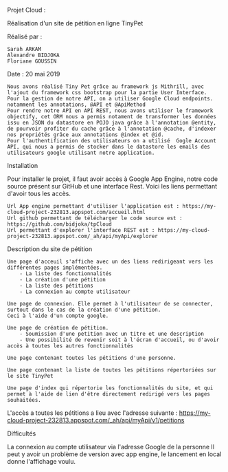 Projet Cloud : 


Réalisation d'un site de pétition en ligne TinyPet



Réalisé par : 


	Sarah ARKAM
	Alexandre BIDJOKA
	Floriane GOUSSIN

Date : 20 mai 2019

	Nous avons réalisé Tiny Pet grâce au framework js Mithrill, avec l'ajout du framework css bootstrap pour la partie User Interface.
	Pour la gestion de notre API, on a utiliser Google Cloud endpoints. notamment les annotations, @API et @ApiMethod
	Pour rendre notre API en API REST, nous avons utiliser le framework objectify, cet ORM nous a permis notament de transformer les données issu en JSON du datastore en POJO java grâce à l'annotation @entity, de pourvoir profiter du cache grâce à l'annotation @cache, d'indexer nos propriétés grâce aux annotations @index et @id.
	Pour l'authentification des utilisateurs on a utilisé  Gogle Account API, qui nous a permis de stocker dans le datastore les emails des utilisateurs google utilisant notre application.


Installation


Pour installer le projet, il faut avoir accès à Google App Engine, notre code source présent sur GitHub et une interface Rest.
Voici les liens permettant d'avoir tous les accès.

	Url App engine permettant d'utiliser l'application est : https://my-cloud-project-232813.appspot.com/accueil.html
	Url github permettant de télécharger le code source est : https://github.com/bidjoka/tpCloud
	Url permettant d'explorer l'interface REST est : https://my-cloud-project-232813.appspot.com/_ah/api/myApi/explorer


Description du site de pétition

	Une page d'acceuil s'affiche avec un des liens redirigeant vers les différentes pages implémentées.
		- La liste des fonctionnalités
		- La création d'une pétition
		- La liste des pétitions
		- La connexion au compte utilisateur

	Une page de connexion. Elle permet à l'utilisateur de se connecter, surtout dans le cas de la création d'une pétition.
	Ceci à l'aide d'un compte google.

	Une page de création de pétition.
		- Soumission d'une petition avec un titre et une description
		- Une possibilité de revenir soit à l'écran d'accueil, ou d'avoir accès à toutes les autres fonctionnalités
		
	Une page contenant toutes les pétitions d'une personne.

	Une page contenant la liste de toutes les pétitions répertoriées sur le site TinyPet

	Une page d'index qui répertorie les fonctionnalités du site, et qui permet à l'aide de lien d'être directement redirigé vers les pages souhaitées.


L'accès a toutes les pétitions a lieu avec l'adresse suivante : 
https://my-cloud-project-232813.appspot.com/_ah/api/myApi/v1/petitions



Difficultés


La connexion au compte utilisateur via l'adresse Google de la personne
Il peut y avoir un problème de version avec app engine, le lancement en local donne l'affichage voulu.
